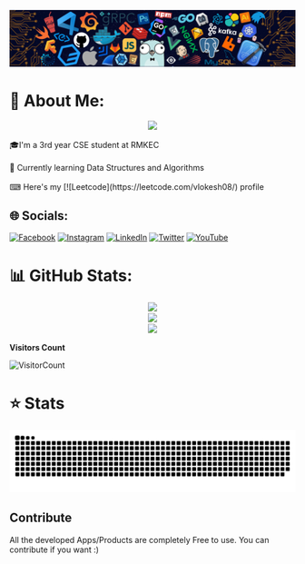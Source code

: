 <p align="center"><img src="https://raw.githubusercontent.com/KevinPatel04/KevinPatel04/master/header.png"></p>


# 💫 About Me:
<p align="center">
  <img src="https://readme-typing-svg.herokuapp.com?color=0d8eceF&size=30&center=true&vCenter=true&width=550&height=70&lines=Hey+There+👋,+I'm+Lokesh;+An+Tech+Enthusiast+🔆;Loves+To+Build+Projects+🛠️;A+Problem+Solver+🕵;">
</p>
🎓I'm a 3rd year CSE student at RMKEC<br><br>🌱 Currently learning Data Structures and Algorithms<br><br>⌨ Here's my [![Leetcode](https://leetcode.com/vlokesh08/) profile<br>


## 🌐 Socials:
[![Facebook](https://img.shields.io/badge/Facebook-%231877F2.svg?logo=Facebook&logoColor=white)](https://www.facebook.com/lok.esh.37819959/) [![Instagram](https://img.shields.io/badge/Instagram-%23E4405F.svg?logo=Instagram&logoColor=white)](https://www.instagram.com/v_lokesh08/) [![LinkedIn](https://img.shields.io/badge/LinkedIn-%230077B5.svg?logo=linkedin&logoColor=white)](https://www.linkedin.com/in/venkata-lokesh-7327b8210/) [![Twitter](https://img.shields.io/badge/Twitter-%231DA1F2.svg?logo=Twitter&logoColor=white)](https://twitter.com/vlokesh204) [![YouTube](https://img.shields.io/badge/YouTube-%23FF0000.svg?logo=YouTube&logoColor=white)](https://www.youtube.com/channel/UCoUejyCEOROhbkhNgSW5UPg)
<div align="center" width=100%>

<!-- ![LeetCode Stats](https://leetcard.jacoblin.cool/vlokesh08?theme=nord&animation=true&font=Roboto%20Mono)](https://leetcode.com/vlokesh08) -->
</div>




# 📊 GitHub Stats:
<div align="center" width=100%>

![](https://github-readme-stats.vercel.app/api?username=vlokesh08&theme=prussian&hide_border=true&include_all_commits=true&count_private=false)<br/>
![](https://github-readme-streak-stats.herokuapp.com/?user=vlokesh08&theme=prussian&hide_border=true)<br/>
![](https://github-readme-stats.vercel.app/api/top-langs/?username=vlokesh08&theme=prussian&hide_border=true&include_all_commits=true&count_private=false&layout=compact)

</div>

**Visitors Count** 

![VisitorCount](https://profile-counter.glitch.me/{vlokesh08}/count.svg) </div>

# ⭐ Stats 
<div align="center">


![GitHub Snake dark](https://raw.githubusercontent.com/Platane/snk/output/github-contribution-grid-snake.svg)
</div>

## Contribute ##
All the developed Apps/Products are completely Free to use. You can contribute if you want :)<br><br>
